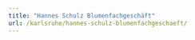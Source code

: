 ```yaml
---
title: "Hannes Schulz Blumenfachgeschäft"
url: /karlsruhe/hannes-schulz-blumenfachgeschaeft/
---
```

